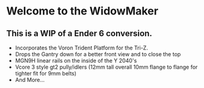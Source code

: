 # Welcome to the WidowMaker
## This is a **WIP** of a Ender 6 conversion. 
* Incorporates the Voron Trident Platform for the Tri-Z.
* Drops the Gantry down for a better front view and to close the top
* MGN9H linear rails on the inside of the Y 2040's
* Vcore 3 style gt2 pully/idlers (12mm tall overall 10mm flange to flange for tighter fit for 9mm belts)
* And More...

